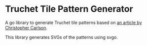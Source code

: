 # Truchet Tile Pattern Generator

A go library to generate Truchet tile patterns based on [an article by Christopher Carlson](https://christophercarlson.com/portfolio/multi-scale-truchet-patterns/).

This library generates SVGs of the patterns using svgo.
